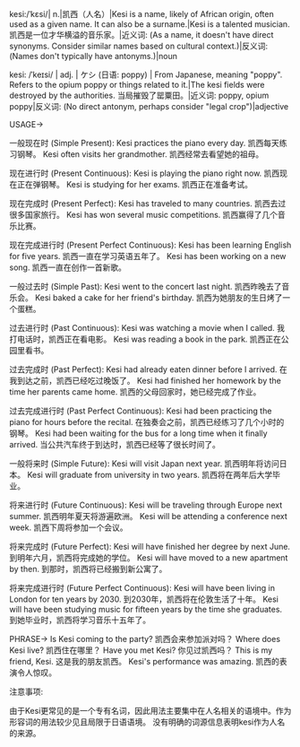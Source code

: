 kesi:/ˈkɛsi/| n.|凯西（人名）|Kesi is a name, likely of African origin,  often used as a given name. It can also be a surname.|Kesi is a talented musician. 凯西是一位才华横溢的音乐家。|近义词: (As a name, it doesn't have direct synonyms.  Consider similar names based on cultural context.)|反义词: (Names don't typically have antonyms.)|noun


kesi: /ˈkeɪsi/ | adj. | ケシ (日语: poppy) | From Japanese, meaning "poppy". Refers to the opium poppy or things related to it.|The kesi fields were destroyed by the authorities. 当局摧毁了罂粟田。|近义词: poppy, opium poppy|反义词:  (No direct antonym, perhaps consider "legal crop")|adjective



USAGE->

一般现在时 (Simple Present):
Kesi practices the piano every day. 凯西每天练习钢琴。
Kesi often visits her grandmother. 凯西经常去看望她的祖母。

现在进行时 (Present Continuous):
Kesi is playing the piano right now. 凯西现在正在弹钢琴。
Kesi is studying for her exams. 凯西正在准备考试。

现在完成时 (Present Perfect):
Kesi has traveled to many countries. 凯西去过很多国家旅行。
Kesi has won several music competitions. 凯西赢得了几个音乐比赛。

现在完成进行时 (Present Perfect Continuous):
Kesi has been learning English for five years. 凯西一直在学习英语五年了。
Kesi has been working on a new song. 凯西一直在创作一首新歌。

一般过去时 (Simple Past):
Kesi went to the concert last night. 凯西昨晚去了音乐会。
Kesi baked a cake for her friend's birthday. 凯西为她朋友的生日烤了一个蛋糕。


过去进行时 (Past Continuous):
Kesi was watching a movie when I called. 我打电话时，凯西正在看电影。
Kesi was reading a book in the park. 凯西正在公园里看书。

过去完成时 (Past Perfect):
Kesi had already eaten dinner before I arrived. 在我到达之前，凯西已经吃过晚饭了。
Kesi had finished her homework by the time her parents came home. 凯西的父母回家时，她已经完成了作业。

过去完成进行时 (Past Perfect Continuous):
Kesi had been practicing the piano for hours before the recital.  在独奏会之前，凯西已经练习了几个小时的钢琴。
Kesi had been waiting for the bus for a long time when it finally arrived. 当公共汽车终于到达时，凯西已经等了很长时间了。

一般将来时 (Simple Future):
Kesi will visit Japan next year. 凯西明年将访问日本。
Kesi will graduate from university in two years. 凯西将在两年后大学毕业。

将来进行时 (Future Continuous):
Kesi will be traveling through Europe next summer. 凯西明年夏天将游遍欧洲。
Kesi will be attending a conference next week. 凯西下周将参加一个会议。

将来完成时 (Future Perfect):
Kesi will have finished her degree by next June. 到明年六月，凯西将完成她的学位。
Kesi will have moved to a new apartment by then. 到那时，凯西将已经搬到新公寓了。

将来完成进行时 (Future Perfect Continuous):
Kesi will have been living in London for ten years by 2030. 到2030年，凯西将在伦敦生活了十年。
Kesi will have been studying music for fifteen years by the time she graduates. 到她毕业时，凯西将学习音乐十五年了。


PHRASE->
Is Kesi coming to the party? 凯西会来参加派对吗？
Where does Kesi live? 凯西住在哪里？
Have you met Kesi? 你见过凯西吗？
This is my friend, Kesi. 这是我的朋友凯西。
Kesi's performance was amazing. 凯西的表演令人惊叹。


注意事项:

由于Kesi更常见的是一个专有名词，因此用法主要集中在人名相关的语境中。作为形容词的用法较少见且局限于日语语境。  没有明确的词源信息表明kesi作为人名的来源。


